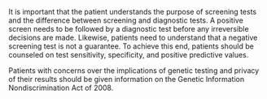 It is important that the patient understands the purpose of screening tests and the difference between screening and diagnostic tests. A positive screen needs to be followed by a diagnostic test before any irreversible decisions are made. Likewise, patients need to understand that a negative screening test is not a guarantee. To achieve this end, patients should be counseled on test sensitivity, specificity, and positive predictive values.

Patients with concerns over the implications of genetic testing and privacy of their results should be given information on the Genetic Information Nondiscrimination Act of 2008.